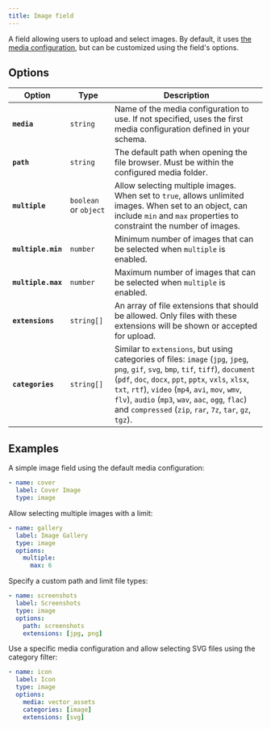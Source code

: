 ```yaml
---
title: Image field
---
```


A field allowing users to upload and select images. By default, it uses [the media configuration](/docs/configuration#media), but can be customized using the field's options.

## Options

| Option | Type | Description |
| - | - | - |
| **`media`** | `string` | Name of the media configuration to use. If not specified, uses the first media configuration defined in your schema. |
| **`path`** | `string` | The default path when opening the file browser. Must be within the configured media folder. |
| **`multiple`** | `boolean` or `object` | Allow selecting multiple images. When set to `true`, allows unlimited images. When set to an object, can include `min` and `max` properties to constraint the number of images. |
| **`multiple.min`** | `number` | Minimum number of images that can be selected when `multiple` is enabled. |
| **`multiple.max`** | `number` | Maximum number of images that can be selected when `multiple` is enabled. |
| **`extensions`** | `string[]` | An array of file extensions that should be allowed. Only files with these extensions will be shown or accepted for upload. |
| **`categories`** | `string[]` | Similar to `extensions`, but using categories of files: `image` (`jpg`, `jpeg`, `png`, `gif`, `svg`, `bmp`, `tif`, `tiff`), `document` (`pdf`, `doc`, `docx`, `ppt`, `pptx`, `vxls`, `xlsx`, `txt`, `rtf`), `video` (`mp4`, `avi`, `mov`, `wmv`, `flv`), `audio` (`mp3`, `wav`, `aac`, `ogg`, `flac`) and `compressed` (`zip`, `rar`, `7z`, `tar`, `gz`, `tgz`). |

## Examples

A simple image field using the default media configuration:

```yaml
- name: cover
  label: Cover Image
  type: image
```

Allow selecting multiple images with a limit:

```yaml
- name: gallery
  label: Image Gallery
  type: image
  options:
    multiple:
      max: 6
```

Specify a custom path and limit file types:

```yaml
- name: screenshots
  label: Screenshots
  type: image
  options:
    path: screenshots
    extensions: [jpg, png]
```

Use a specific media configuration and allow selecting SVG files using the category filter:

```yaml
- name: icon
  label: Icon
  type: image
  options:
    media: vector_assets
    categories: [image]
    extensions: [svg]
```
